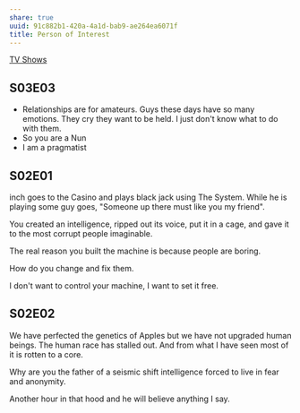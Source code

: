 ```yaml
---
share: true
uuid: 91c882b1-420a-4a1d-bab9-ae264ea6071f
title: Person of Interest
---
```

[TV Shows](/1f9b39e7-663b-46f3-951f-f66a9cd360e5)

## S03E03

* Relationships are for amateurs. Guys these days have so many emotions. They cry they want to be held. I just don't know what to do with them.
* So you are a Nun
* I am a pragmatist

## S02E01

inch goes to the Casino and plays black jack using The System. While he is playing some guy goes, "Someone up there must like you my friend". 

You created an intelligence, ripped out its voice, put it in a cage, and gave it to the most corrupt people imaginable.

The real reason you built the machine is because people are boring.

How do you change and fix them.

I don't want to control your machine, I want to set it free.

## S02E02

We have perfected the genetics of Apples but we have not upgraded human beings. The human race has stalled out. And from what I have seen most of it is rotten to a core.


Why are you the father of a seismic shift intelligence forced to live in fear and anonymity.

Another hour in that hood and he will believe anything I say.